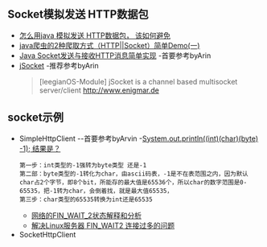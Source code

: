 ## Socket模拟发送 HTTP数据包
- [怎么用java 模拟发送 HTTP数据包， 该如何避免](http://www.myexception.cn/j2se/800530.html)
- [java爬虫的2种爬取方式（HTTP||Socket）简单Demo(一)](https://blog.csdn.net/qq_24489717/article/details/52829572?locationNum=15&fps=1)
- [Java Socket发送与接收HTTP消息简单实现](https://blog.csdn.net/a9529lty/article/details/7174265) -首要参考byArin
- [jSocket](https://github.com/leegianOS/jSocket) -推荐参考byArin
    > [leegianOS-Module] jSocket is a channel based multisocket server/client http://www.enigmar.de
  
## socket示例
- SimpleHttpClient --首要参考byArvin
    -[System.out.println((int)(char)(byte) -1); 结果是？](https://blog.csdn.net/pmcasp/article/details/80746598)
    ```
    第一步：int类型的-1强转为byte类型 还是-1
    第二部：byte类型的-1转化为char，由ascii码表，-1是不在表范围之内，因为默认char占2个字节，即8个bit，所能存的最大值是65536个，所以char的数字范围是0-65535，把-1转为char，会倒着找，就是最大值65535，
    第三步：char类型的65535转换为int还是65535
    ```
    - [网络的FIN_WAIT_2状态解释和分析](https://www.cnblogs.com/langtianya/p/6648100.html)
    - [解决Linux服务器 FIN_WAIT2 连接过多的问题](https://blog.csdn.net/weixin_34356138/article/details/92308473)
- SocketHttpClient
